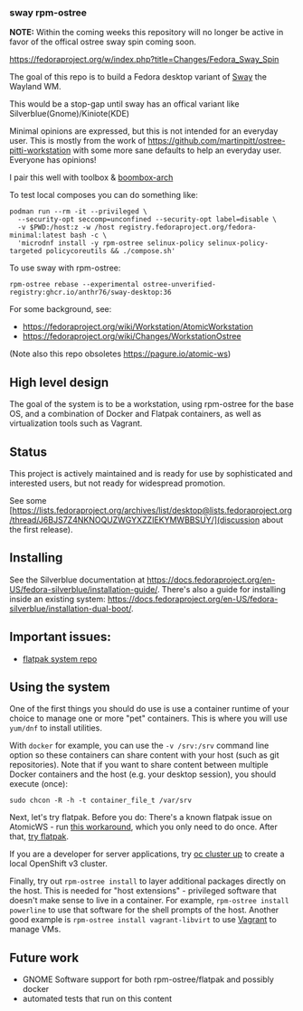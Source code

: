 ### sway rpm-ostree

**NOTE:** Within the coming weeks this repository will no longer be active in favor of the offical ostree sway spin coming soon.

https://fedoraproject.org/w/index.php?title=Changes/Fedora_Sway_Spin

The goal of this repo is to build a Fedora desktop variant of [Sway](https://github.com/swaywm/sway) the Wayland WM.

This would be a stop-gap until sway has an offical variant like Silverblue(Gnome)/Kiniote(KDE)

Minimal opinions are expressed, but this is not intended for an everyday user. This is mostly from the work of https://github.com/martinpitt/ostree-pitti-workstation with some more sane defaults to help an everyday user. Everyone has opinions!

I pair this well with toolbox & [boombox-arch](https://github.com/anthr76/boombox)

To test local composes you can do something like:

```
podman run --rm -it --privileged \
  --security-opt seccomp=unconfined --security-opt label=disable \
  -v $PWD:/host:z -w /host registry.fedoraproject.org/fedora-minimal:latest bash -c \
  'microdnf install -y rpm-ostree selinux-policy selinux-policy-targeted policycoreutils && ./compose.sh'
```

To use sway with rpm-ostree:

```
rpm-ostree rebase --experimental ostree-unverified-registry:ghcr.io/anthr76/sway-desktop:36
```


For some background, see:

 - https://fedoraproject.org/wiki/Workstation/AtomicWorkstation
 - https://fedoraproject.org/wiki/Changes/WorkstationOstree
 
(Note also this repo obsoletes https://pagure.io/atomic-ws)

High level design
-----------------

The goal of the system is to be a workstation, using
rpm-ostree for the base OS, and a combination of
Docker and Flatpak containers, as well as virtualization
tools such as Vagrant.

Status
------

This project is actively maintained and is ready for use
by sophisticated and interested users, but not ready
for widespread promotion.

See some [https://lists.fedoraproject.org/archives/list/desktop@lists.fedoraproject.org/thread/J6BJS7Z4NKNOQUZWGYXZZIEKYMWBBSUY/](discussion about the first release).

Installing
------------

See the Silverblue documentation at
https://docs.fedoraproject.org/en-US/fedora-silverblue/installation-guide/.
There's also a guide for installing inside an existing system:
https://docs.fedoraproject.org/en-US/fedora-silverblue/installation-dual-boot/.

Important issues:
-----------------------

 - [flatpak system repo](https://github.com/flatpak/flatpak/issues/113#issuecomment-247022006)

Using the system
--------------------

One of the first things you should do use is use a container runtime of your
choice to manage one or more "pet" containers.  This is where you will use
`yum/dnf` to install utilities.

With `docker` for example, you can use the `-v /srv:/srv` command line option so
these containers can share content with your host (such as git repositories).
Note that if you want to share content between multiple Docker containers and
the host (e.g. your desktop session), you should execute (once):

```
sudo chcon -R -h -t container_file_t /var/srv
```

Next, let's try flatpak. Before you do: There's a known flatpak issue on
AtomicWS - run [this workaround](https://github.com/flatpak/flatpak/issues/113#issuecomment-247022006),
which you only need to do once. After that, [try flatpak](http://flatpak.org/apps.html).

If you are a developer for server applications,
try [oc cluster up](https://github.com/openshift/origin/blob/master/docs/cluster_up_down.md) to
create a local OpenShift v3 cluster.

Finally, try out `rpm-ostree install` to layer additional packages directly on
the host. This is needed for "host extensions" - privileged software that
doesn't make sense to live in a container. For example, `rpm-ostree install
powerline` to use that software for the shell prompts of the host.  Another
good example is `rpm-ostree install vagrant-libvirt` to use [Vagrant](https://www.vagrantup.com/)
to manage VMs.

Future work
-----------

 - GNOME Software support for both rpm-ostree/flatpak and possibly docker
 - automated tests that run on this content
